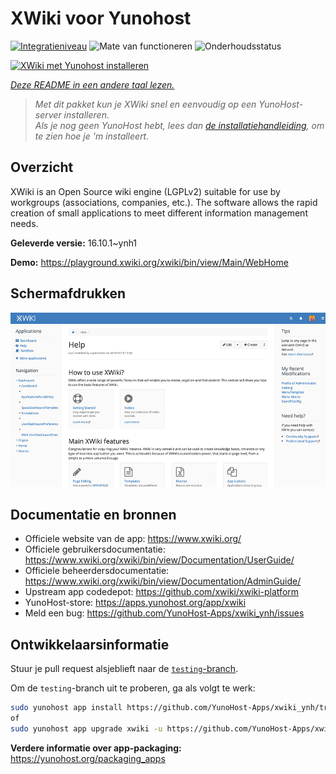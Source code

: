 <!--
NB: Deze README is automatisch gegenereerd door <https://github.com/YunoHost/apps/tree/master/tools/readme_generator>
Hij mag NIET handmatig aangepast worden.
-->

# XWiki voor Yunohost

[![Integratieniveau](https://apps.yunohost.org/badge/integration/xwiki)](https://ci-apps.yunohost.org/ci/apps/xwiki/)
![Mate van functioneren](https://apps.yunohost.org/badge/state/xwiki)
![Onderhoudsstatus](https://apps.yunohost.org/badge/maintained/xwiki)

[![XWiki met Yunohost installeren](https://install-app.yunohost.org/install-with-yunohost.svg)](https://install-app.yunohost.org/?app=xwiki)

*[Deze README in een andere taal lezen.](./ALL_README.md)*

> *Met dit pakket kun je XWiki snel en eenvoudig op een YunoHost-server installeren.*  
> *Als je nog geen YunoHost hebt, lees dan [de installatiehandleiding](https://yunohost.org/install), om te zien hoe je 'm installeert.*

## Overzicht

XWiki is an Open Source wiki engine (LGPLv2) suitable for use by workgroups (associations, companies, etc.). The software allows the rapid creation of small applications to meet different information management needs.

**Geleverde versie:** 16.10.1~ynh1

**Demo:** <https://playground.xwiki.org/xwiki/bin/view/Main/WebHome>

## Schermafdrukken

![Schermafdrukken van XWiki](./doc/screenshots/XWiki-standard-help.jpg)

## Documentatie en bronnen

- Officiele website van de app: <https://www.xwiki.org/>
- Officiele gebruikersdocumentatie: <https://www.xwiki.org/xwiki/bin/view/Documentation/UserGuide/>
- Officiele beheerdersdocumentatie: <https://www.xwiki.org/xwiki/bin/view/Documentation/AdminGuide/>
- Upstream app codedepot: <https://github.com/xwiki/xwiki-platform>
- YunoHost-store: <https://apps.yunohost.org/app/xwiki>
- Meld een bug: <https://github.com/YunoHost-Apps/xwiki_ynh/issues>

## Ontwikkelaarsinformatie

Stuur je pull request alsjeblieft naar de [`testing`-branch](https://github.com/YunoHost-Apps/xwiki_ynh/tree/testing).

Om de `testing`-branch uit te proberen, ga als volgt te werk:

```bash
sudo yunohost app install https://github.com/YunoHost-Apps/xwiki_ynh/tree/testing --debug
of
sudo yunohost app upgrade xwiki -u https://github.com/YunoHost-Apps/xwiki_ynh/tree/testing --debug
```

**Verdere informatie over app-packaging:** <https://yunohost.org/packaging_apps>

